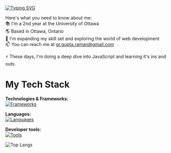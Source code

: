 [![Typing SVG](https://readme-typing-svg.demolab.com?font=JetBrains+Mono&weight=500&size=32&pause=1000&color=89B4FA&background=7865FF00&random=false&width=435&lines=Hey+There!+%F0%9F%91%8B;I'm+Raman+Gupta)](https://git.io/typing-svg)

Here's what you need to know about me: <br>
📚 I'm a 2nd year at the University of Ottawa <br>
🌎 Based in Ottawa, Ontario <br>
🔬 I'm expanding my skill set and exploring the world of web development <br>
📫 You can reach me at gr.gupta.raman@gmail.com

⚡ These days, I'm doing a deep dive into JavaScript and learning it's ins and outs.

# My Tech Stack
**Technologies & Frameworks:** <br />
[![Frameworks](https://skillicons.dev/icons?i=react,nodejs,mongodb,express,tailwind,sass)](https://skillicons.dev)

**Languages:** <br />
[![Languages](https://skillicons.dev/icons?i=js,html,css,python,java,lua)](https://skillicons.dev)

**Developer tools:** <br />
[![Tools](https://skillicons.dev/icons?i=neovim,vim,git,postman,figma)](https://skillicons.dev)

![Top Langs](https://github-readme-stats.vercel.app/api/top-langs/?username=g-raman&theme=graywhite&hide=java)
